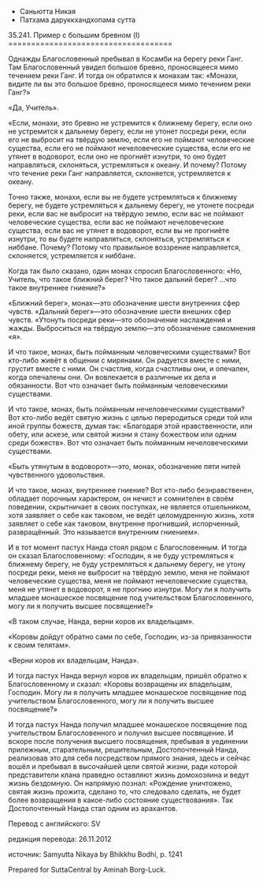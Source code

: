 









* Саньютта Никая
* Патхама даруккхандхопама сутта


35\.241\. Пример с большим бревном \(I\)
\=\=\=\=\=\=\=\=\=\=\=\=\=\=\=\=\=\=\=\=\=\=\=\=\=\=\=\=\=\=\=\=\=\=\=\=



Однажды Благословенный пребывал в Косамби на берегу реки Ганг\. Там Благословенный увидел большое бревно, проносящееся мимо течением реки Ганг\. И тогда он обратился к монахам так: «Монахи, видите ли вы это большое бревно, проносящееся мимо течением реки Ганг?»


«Да, Учитель»\.


«Если, монахи, это бревно не устремится к ближнему берегу, если оно не устремится к дальнему берегу, если не утонет посреди реки, если его не выбросит на твёрдую землю, если его не поймают человеческие существа, если его не поймают нечеловеческие существа, если его не утянет в водоворот, если оно не прогниёт изнутри, то оно будет направляться, склоняться, устремляться к океану\. И почему? Потому что течение реки Ганг направляется, склоняется, устремляется к океану\.


Точно также, монахи, если вы не будете устремляться к ближнему берегу, не будете устремляться к дальнему берегу, не утонете посреди реки, если вас не выбросит на твёрдую землю, если вас не поймают человеческие существа, если вас не поймают нечеловеческие существа, если вас не утянет в водоворот, если вы не прогниёте изнутри, то вы будете направляться, склоняться, устремляться к ниббане\. Почему? Потому что правильное воззрение направляется, склоняется, устремляется к ниббане\.


Когда так было сказано, один монах спросил Благословенного: «Но, Учитель, что такое ближний берег? Что такое дальний берег? …что такое внутреннее гниение?»


«Ближний берег», монах—это обозначение шести внутренних сфер чувств\. «Дальний берег»—это обозначение шести внешних сфер чувств\. «Утонуть посреди реки—это обозначение наслаждения и жажды\. Выброситься на твёрдую землю—это обозначение самомнения «я»\.


И что такое, монах, быть пойманным человеческими существами? Вот кто\-либо живёт в общении с мирянами\. Он радуется вместе с ними, грустит вместе с ними\. Он счастлив, когда счастливы они, и опечален, когда опечалены они\. Он вовлекается в различные их дела и обязанности\. Вот что означает быть пойманным человеческими существами\.


И что такое, монах, быть пойманным нечеловеческими существами? Вот кто\-либо ведёт святую жизнь с целью переродиться среди той или иной группы божеств, думая так: «Благодаря этой нравственности, или обету, или аскезе, или святой жизни я стану божеством или одним среди божеств»\. Вот что означает быть пойманным нечеловеческими существами\.


«Быть утянутым в водоворот»—это, монах, обозначение пяти нитей чувственного удовольствия\.


И что такое, монах, внутреннее гниение? Вот кто\-либо безнравственен, обладает порочным характером, он нечист и сомнителен в своём поведении, скрытничает в своих поступках, не является отшельником, хотя заявляет о себе как таковом, не ведёт целомудренную жизнь, хотя заявляет о себе как таковом, внутренне прогнивший, испорченный, развращённый\. Это называется внутренним гниением»\.


И в тот момент пастух Нанда стоял рядом с Благословенным\. И тогда он сказал Благословенному: «Господин, я не буду устремляться к ближнему берегу, не буду устремляться к дальнему берегу, не утону посреди реки, меня не выбросит на твёрдую землю, меня не поймают человеческие существа, меня не поймают нечеловеческие существа, меня не утянет в водоворот, я не прогнию изнутри\. Могу ли я получить младшее монашеское посвящение под учительством Благословенного, могу ли я получить высшее посвящение?»


«В таком случае, Нанда, верни коров их владельцам»\.


«Коровы дойдут обратно сами по себе, Господин, из\-за привязанности к своим телятам»\.


«Верни коров их владельцам, Нанда»\.


И тогда пастух Нанда вернул коров их владельцам, пришёл обратно к Благословенному и сказал: «Коровы возвращены их владельцам, Господин\. Могу ли я получить младшее монашеское посвящение под учительством Благословенного, могу ли я получить высшее посвящение?»


И тогда пастух Нанда получил младшее монашеское посвящение под учительством Благословенного и получил высшее посвящение\. И вскоре после получения высшего посвящения, пребывая в уединении прилежным, старательным, решительным, Достопочтенный Нанда, реализовав это для себя посредством прямого знания, здесь и сейчас вошёл и пребывал в высочайшей цели святой жизни, ради которой представители клана праведно оставляют жизнь домохозяина и ведут жизнь бездомную\. Он напрямую познал: «Рождение уничтожено, святая жизнь прожита, сделано то, что следовало сделать, не будет более возвращения в какое\-либо состояние существования»\. Так Достопочтенный Нанда стал одним из арахантов\.



Перевод с английского: SV


редакция перевода: 26\.11\.2012


источник: Samyutta Nikaya by Bhikkhu Bodhi, p\. 1241


Prepared for SuttaCentral by Aminah Borg\-Luck\.







